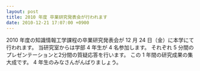 ```yaml
---
layout: post
title: 2010 年度 卒業研究発表会が行われます
date: 2010-12-21 17:07:00 +0900
---
```


2010 年度の知識情報工学課程の卒業研究発表会が 12 月 24 日（金）に本学にて行われます。
当研究室からは学部 4 年生が 4 名参加します。
それぞれ 5 分間のプレゼンテーションと2分間の質疑応答を行います。
この 1 年間の研究成果の集大成です。
4 年生のみなさんがんばりましょう。